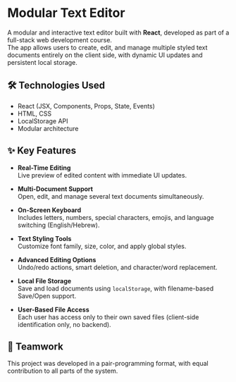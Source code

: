 # Modular Text Editor

A modular and interactive text editor built with **React**, developed as part of a full-stack web development course.  
The app allows users to create, edit, and manage multiple styled text documents entirely on the client side, with dynamic UI updates and persistent local storage.

## 🛠️ Technologies Used
- React (JSX, Components, Props, State, Events)
- HTML, CSS
- LocalStorage API
- Modular architecture

## ✨ Key Features

- **Real-Time Editing**  
  Live preview of edited content with immediate UI updates.

- **Multi-Document Support**  
  Open, edit, and manage several text documents simultaneously.

- **On-Screen Keyboard**  
  Includes letters, numbers, special characters, emojis, and language switching (English/Hebrew).

- **Text Styling Tools**  
  Customize font family, size, color, and apply global styles.

- **Advanced Editing Options**  
  Undo/redo actions, smart deletion, and character/word replacement.

- **Local File Storage**  
  Save and load documents using `localStorage`, with filename-based Save/Open support.

- **User-Based File Access**  
  Each user has access only to their own saved files (client-side identification only, no backend).

## 👥 Teamwork

This project was developed in a pair-programming format, with equal contribution to all parts of the system.
